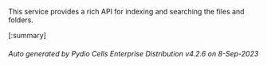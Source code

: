 






This service provides a rich API for indexing and searching the files and folders.

[:summary]

###### Auto generated by Pydio Cells Enterprise Distribution v4.2.6 on 8-Sep-2023
